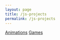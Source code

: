 ```yaml
---
layout: page
title: /js-projects
permalink: /js-projects
---
```


<p><a href="/js-projects/anims">Animations</a> <a href="/js-projects/games">Games</a></p>
